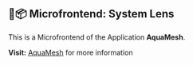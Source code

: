 ## 🔀📦 Microfrontend: System Lens

This is a Microfrontend of the Application **AquaMesh**.

**Visit:** [AquaMesh](https://github.com/CosmeValera/AquaMesh) for more information